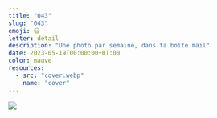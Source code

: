 ```yaml
---
title: "043"
slug: "043"
emoji: 😃
letter: detail
description: "Une photo par semaine, dans ta boîte mail"
date: 2023-05-19T00:00:00+01:00
color: mauve
resources:
  - src: "cover.webp"
    name: "cover"
---
```

![](cover)
